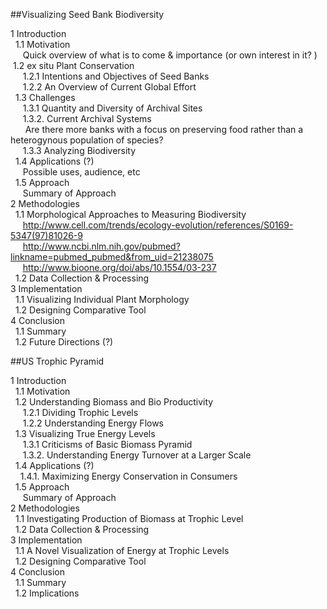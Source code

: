 ##Visualizing Seed Bank Biodiversity

1  Introduction  
&nbsp;
    1.1 Motivation  
   &nbsp; &nbsp;&nbsp;
        Quick overview of what is to come & importance (or own interest in it? )  
    &nbsp;1.2 ex situ Plant Conservation  
   &nbsp;  &nbsp;&nbsp;   1.2.1 Intentions and Objectives of Seed Banks  
   &nbsp;  &nbsp;&nbsp;   1.2.2 An Overview of Current Global Effort  
   &nbsp; 1.3 Challenges  
   &nbsp; &nbsp;&nbsp;    1.3.1 Quantity and Diversity of Archival Sites  
   &nbsp; &nbsp;&nbsp;    1.3.2. Current Archival Systems  
  &nbsp;  &nbsp;&nbsp;&nbsp;        Are there more banks with a focus on preserving food rather than a heterogynous population of species?  
   &nbsp; &nbsp;&nbsp;    1.3.3 Analyzing Biodiversity  
   &nbsp; 1.4 Applications (?)  
   &nbsp; &nbsp;&nbsp;    Possible uses, audience, etc  
   &nbsp; 1.5 Approach  
   &nbsp; &nbsp;&nbsp;    Summary of Approach  
2  Methodologies  
   &nbsp; 1.1 Morphological Approaches to Measuring Biodiversity  
  &nbsp; &nbsp;&nbsp;     http://www.cell.com/trends/ecology-evolution/references/S0169-5347(97)81026-9  
   &nbsp; &nbsp;&nbsp;    http://www.ncbi.nlm.nih.gov/pubmed?linkname=pubmed_pubmed&from_uid=21238075  
   &nbsp; &nbsp;&nbsp;    http://www.bioone.org/doi/abs/10.1554/03-237  
   &nbsp; 1.2 Data Collection & Processing  
3  Implementation  
   &nbsp; 1.1 Visualizing Individual Plant Morphology  
   &nbsp; 1.2 Designing Comparative Tool  
4  Conclusion  
   &nbsp; 1.1 Summary  
   &nbsp; 1.2 Future Directions (?)  

##US Trophic Pyramid

1  Introduction  
  &nbsp;  1.1 Motivation  
  &nbsp;  1.2 Understanding Biomass and Bio Productivity  
  &nbsp; &nbsp;&nbsp;     1.2.1 Dividing Trophic Levels   
 &nbsp;  &nbsp;&nbsp;     1.2.2 Understanding Energy Flows  
   &nbsp; 1.3 Visualizing True Energy Levels   
  &nbsp; &nbsp;&nbsp;     1.3.1 Criticisms of Basic Biomass Pyramid  
  &nbsp; &nbsp;&nbsp;     1.3.2. Understanding Energy Turnover at a Larger Scale  
  &nbsp;  1.4 Applications (?)  
  &nbsp;&nbsp;&nbsp;      1.4.1. Maximizing Energy Conservation in Consumers  
  &nbsp;  1.5 Approach  
   &nbsp; &nbsp;&nbsp;    Summary of Approach  
2  Methodologies  
  &nbsp;  1.1 Investigating Production of Biomass at Trophic Level  
  &nbsp;  1.2 Data Collection & Processing  
3  Implementation  
  &nbsp;  1.1 A Novel Visualization of Energy at Trophic Levels  
  &nbsp;  1.2 Designing Comparative Tool  
4  Conclusion  
   &nbsp; 1.1 Summary  
   &nbsp; 1.2 Implications   

